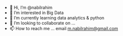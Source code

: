- 👋 Hi, I’m @nabilrahim
- 👀 I’m interested in Big Data
- 🌱 I’m currently learning data analytics & python
- 💞️ I’m looking to collaborate on ...
- 📫 How to reach me ... email m.nabilrahim@gmail.com

<!---
nabilrahim/nabilrahim is a ✨ special ✨ repository because its `README.md` (this file) appears on your GitHub profile.
You can click the Preview link to take a look at your changes.
--->
